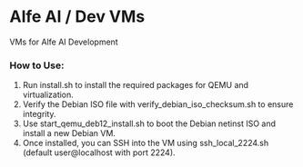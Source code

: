 # Alfe AI / Dev VMs
VMs for Alfe AI Development

### How to Use:
1. Run install.sh to install the required packages for QEMU and virtualization.  
2. Verify the Debian ISO file with verify_debian_iso_checksum.sh to ensure integrity.  
3. Use start_qemu_deb12_install.sh to boot the Debian netinst ISO and install a new Debian VM.  
4. Once installed, you can SSH into the VM using ssh_local_2224.sh (default user@localhost with port 2224).  


